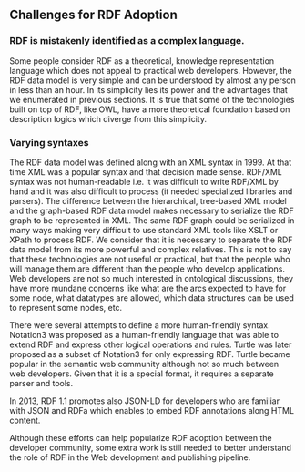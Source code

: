 ## Challenges for RDF Adoption

### RDF is mistakenly identified as a complex language.
Some people consider RDF as a theoretical, knowledge representation language which does not appeal to practical web developers. However, the RDF data model is very simple and can be understood by almost any person in less than an hour. In its simplicity lies its power and the advantages that we enumerated in previous sections. It is true that some of the technologies built on top of RDF, like OWL, have a more theoretical foundation based on description logics which diverge from this simplicity.

### Varying syntaxes
The RDF data model was defined along with an XML syntax in 1999. At that time XML was a popular syntax and that decision made sense. 
RDF/XML syntax was not human-readable i.e. it was difficult to write RDF/XML by hand and it was also difficult to process (it needed specialized libraries and parsers). The difference between the hierarchical, tree-based XML model and the graph-based RDF data model makes necessary to serialize the RDF graph to be represented in XML. The same RDF graph could be serialized in many ways making very difficult to use standard XML tools like XSLT or XPath to process RDF.
We consider that it is necessary to separate the RDF data model from its more powerful and complex relatives. This is not to say that these technologies are not useful or practical, but that the people who will manage them are different than the people who develop applications. Web developers are not so much interested in ontological discussions, they have more mundane concerns like what are the arcs expected to have for some node, what datatypes are allowed, which data structures can be used to represent some nodes, etc.

There were several attempts to define a more human-friendly syntax. Notation3 was proposed as a human-friendly language that was able to extend RDF and express other logical operations and rules. Turtle was later proposed as a subset of Notation3 for only expressing RDF. Turtle became popular in the semantic web community although not so much between web developers. Given that it is a special format, it requires a separate parser and tools.

In 2013, RDF 1.1 promotes also JSON-LD for developers who are familiar with JSON and RDFa which enables to embed RDF annotations along HTML content.

Although these efforts can help popularize RDF adoption between the developer community, some extra work is still needed to better understand the role of RDF in the Web development and publishing pipeline.

